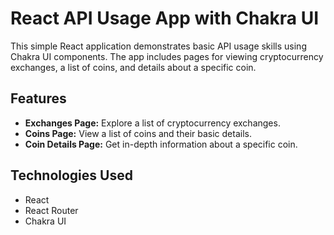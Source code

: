 # React API Usage App with Chakra UI

This simple React application demonstrates basic API usage skills using Chakra UI components. The app includes pages for viewing cryptocurrency exchanges, a list of coins, and details about a specific coin.

## Features

- **Exchanges Page:** Explore a list of cryptocurrency exchanges.
- **Coins Page:** View a list of coins and their basic details.
- **Coin Details Page:** Get in-depth information about a specific coin.

## Technologies Used

- React
- React Router
- Chakra UI

